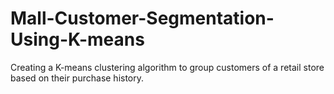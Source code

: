 # Mall-Customer-Segmentation-Using-K-means
Creating a K-means clustering algorithm to group customers of a retail store based on their purchase history.
